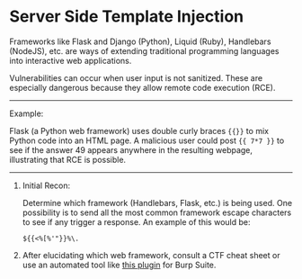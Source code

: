# Server Side Template Injection

Frameworks like Flask and Django (Python), Liquid (Ruby), Handlebars (NodeJS), etc. are ways of extending traditional programming languages into interactive web applications. 

Vulnerabilities can occur when user input is not sanitized. These are especially dangerous because they allow remote code execution (RCE). 

---
Example:

Flask (a Python web framework) uses double curly braces ```{{}}``` to mix Python code into an HTML page. A malicious user could post ```{{ 7*7 }}``` to see if the answer 49 appears anywhere in the resulting webpage, illustrating that RCE is possible.  

---
1. Initial Recon:

    Determine which framework (Handlebars, Flask, etc.) is being used. One possibility is to send all the most common framework escape characters to see if any trigger a response. An example of this would be:

    ```${{<%[%'"}}%\.```

2. After elucidating which web framework, consult a CTF cheat sheet or use an automated tool like [this plugin](https://github.com/epinna/tplmap/blob/master/burp_extension/README.md) for Burp Suite. 


